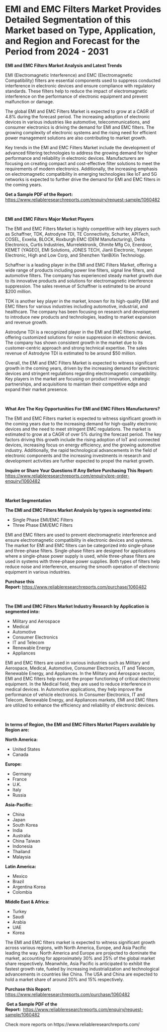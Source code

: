 <p><h1>EMI and EMC Filters Market Provides Detailed Segmentation of this Market based on Type, Application, and Region and Forecast for the Period from 2024 - 2031</h1></p><p><strong>EMI and EMC Filters Market Analysis and Latest Trends</strong></p>
<p><p>EMI (Electromagnetic Interference) and EMC (Electromagnetic Compatibility) filters are essential components used to suppress conducted interference in electronic devices and ensure compliance with regulatory standards. These filters help to reduce the impact of electromagnetic interference on the performance of electronic equipment and prevent malfunction or damage.</p><p>The global EMI and EMC Filters Market is expected to grow at a CAGR of 4.8% during the forecast period. The increasing adoption of electronic devices in various industries like automotive, telecommunications, and consumer electronics is driving the demand for EMI and EMC filters. The growing complexity of electronic systems and the rising need for efficient power management solutions are also contributing to market growth.</p><p>Key trends in the EMI and EMC Filters Market include the development of advanced filtering technologies to address the growing demand for higher performance and reliability in electronic devices. Manufacturers are focusing on creating compact and cost-effective filter solutions to meet the requirements of modern electronics. Additionally, the increasing emphasis on electromagnetic compatibility in emerging technologies like IoT and 5G networks is expected to further drive the demand for EMI and EMC filters in the coming years.</p></p>
<p><strong>Get a Sample PDF of the Report:&nbsp;</strong> <a href="https://www.reliableresearchreports.com/enquiry/request-sample/1060482">https://www.reliableresearchreports.com/enquiry/request-sample/1060482</a></p>
<p>&nbsp;</p>
<p><strong>EMI and EMC Filters Major Market Players</strong></p>
<p><p>The EMI and EMC Filters Market is highly competitive with key players such as Schaffner, TDK, Astrodyne TDI, TE Connectivity, Schurter, APITech, COSEL, Exxelia, BLOCK, Roxburgh EMC (DEM Manufacturing), Delta Electronics, Curtis Industries, Murrelektronik, Ohmite Mfg Co, Enerdoor, KEMET (YAGEO), EMI Solutions, JONES TECH, Jianli Electronic, Yunpen Electronic, High and Low Corp, and Shenzhen YanBiXin Technology.</p><p>Schaffner is a leading player in the EMI and EMC Filters Market, offering a wide range of products including power line filters, signal line filters, and automotive filters. The company has experienced steady market growth due to its innovative products and solutions for electromagnetic interference suppression. The sales revenue of Schaffner is estimated to be around $200 million.</p><p>TDK is another key player in the market, known for its high-quality EMI and EMC filters for various industries including automotive, industrial, and healthcare. The company has been focusing on research and development to introduce new products and technologies, leading to market expansion and revenue growth.</p><p>Astrodyne TDI is a recognized player in the EMI and EMC filters market, offering customized solutions for noise suppression in electronic devices. The company has shown consistent growth in the market due to its customer-centric approach and strong technical expertise. The sales revenue of Astrodyne TDI is estimated to be around $50 million.</p><p>Overall, the EMI and EMC Filters Market is expected to witness significant growth in the coming years, driven by the increasing demand for electronic devices and stringent regulations regarding electromagnetic compatibility. Key players in the market are focusing on product innovation, strategic partnerships, and acquisitions to maintain their competitive edge and expand their market presence.</p></p>
<p>&nbsp;</p>
<p><strong>What Are The Key Opportunities For EMI and EMC Filters Manufacturers?</strong></p>
<p><p>The EMI and EMC Filters market is expected to witness significant growth in the coming years due to the increasing demand for high-quality electronic devices and the need to meet stringent EMC regulations. The market is estimated to grow at a CAGR of over 5% during the forecast period. The key factors driving this growth include the rising adoption of IoT and connected devices, increasing focus on energy efficiency, and the growing automotive industry. Additionally, the rapid technological advancements in the field of electronic components and the increasing investments in research and development activities are further expected to propel the market growth.</p></p>
<p><strong>Inquire or Share Your Questions If Any Before Purchasing This Report:</strong> <a href="https://www.reliableresearchreports.com/enquiry/pre-order-enquiry/1060482">https://www.reliableresearchreports.com/enquiry/pre-order-enquiry/1060482</a></p>
<p>&nbsp;</p>
<p><strong>Market Segmentation</strong></p>
<p><strong>The EMI and EMC Filters Market Analysis by types is segmented into:</strong></p>
<p><ul><li>Single Phase EMI/EMC Filters</li><li>Three Phase EMI/EMC Filters</li></ul></p>
<p><p>EMI and EMC filters are used to prevent electromagnetic interference and ensure electromagnetic compatibility in electronic devices and systems. The market for EMI and EMC filters can be categorized into single-phase and three-phase filters. Single-phase filters are designed for applications where a single-phase power supply is used, while three-phase filters are used in systems with three-phase power supplies. Both types of filters help reduce noise and interference, ensuring the smooth operation of electronic equipment in various industries.</p></p>
<p><strong>Purchase this Report:&nbsp;</strong><a href="https://www.reliableresearchreports.com/purchase/1060482">https://www.reliableresearchreports.com/purchase/1060482</a></p>
<p>&nbsp;</p>
<p><strong>The EMI and EMC Filters Market Industry Research by Application is segmented into:</strong></p>
<p><ul><li>Military and Aerospace</li><li>Medical</li><li>Automotive</li><li>Consumer Electronics</li><li>IT and Telecom</li><li>Renewable Energy</li><li>Appliances</li></ul></p>
<p><p>EMI and EMC filters are used in various industries such as Military and Aerospace, Medical, Automotive, Consumer Electronics, IT and Telecom, Renewable Energy, and Appliances. In the Military and Aerospace sector, EMI and EMC filters help ensure the proper functioning of critical electronic equipment. In the Medical field, they are used to reduce interference in medical devices. In Automotive applications, they help improve the performance of vehicle electronics. In Consumer Electronics, IT and Telecom, Renewable Energy, and Appliances markets, EMI and EMC filters are utilized to enhance the efficiency and reliability of electronic devices.</p></p>
<p>&nbsp;</p>
<p><strong>In terms of Region, the EMI and EMC Filters Market Players available by Region are:</strong></p>
<p>
    <p> <strong> North America: </strong>
        <ul>
            <li>United States</li>
            <li>Canada</li>
        </ul>
        </p> 
    <p> <strong> Europe: </strong>
        <ul>
            <li>Germany</li>
            <li>France</li>
            <li>U.K.</li>
            <li>Italy</li>
            <li>Russia</li>
        </ul>
        </p> 
    <p> <strong> Asia-Pacific: </strong>
        <ul>
            <li>China</li>
            <li>Japan</li>
            <li>South Korea</li>
            <li>India</li>
            <li>Australia</li>
            <li>China Taiwan</li>
            <li>Indonesia</li>
            <li>Thailand</li>
            <li>Malaysia</li>
        </ul>
        </p> 
    <p> <strong> Latin America: </strong>
        <ul>
            <li>Mexico</li>
            <li>Brazil</li>
            <li>Argentina Korea</li>
            <li>Colombia</li>
        </ul>
        </p> 
    <p> <strong> Middle East & Africa: </strong>
        <ul>
            <li>Turkey</li>
            <li>Saudi</li>
            <li>Arabia</li>
            <li>UAE</li>
            <li>Korea</li>
        </ul>
    </p>
    </p>
<p><p>The EMI and EMC filters market is expected to witness significant growth across various regions, with North America, Europe, and Asia Pacific leading the way. North America and Europe are projected to dominate the market, accounting for approximately 30% and 25% of the global market share respectively. Meanwhile, Asia Pacific is anticipated to exhibit the fastest growth rate, fueled by increasing industrialization and technological advancements in countries like China. The USA and China are expected to hold a market share of around 20% and 15% respectively.</p></p>
<p><strong>Purchase this Report: </strong><a href="https://www.reliableresearchreports.com/purchase/1060482">https://www.reliableresearchreports.com/purchase/1060482</a></p>
<p>&nbsp;<strong>Get a Sample PDF of the Report:&nbsp;&nbsp;</strong><a href="https://www.reliableresearchreports.com/enquiry/request-sample/1060482">https://www.reliableresearchreports.com/enquiry/request-sample/1060482</a></p>
<p><strong></strong></p>
<p>Check more reports on https://www.reliableresearchreports.com/</p>